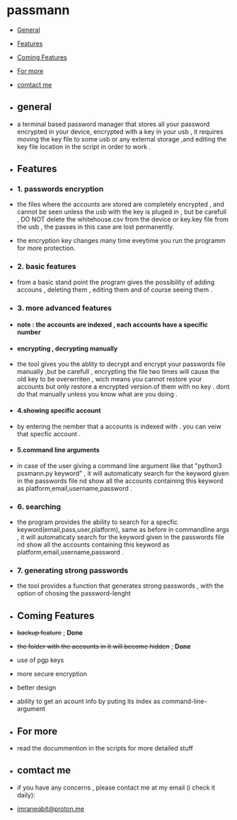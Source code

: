 # passmann


 - [General](#General) 
 - [Features](#Features) 
 - [Coming Features](#Coming-Features) 
 - [For more](#For-more) 
 - [comtact me](#comtact-me) 


 - ## general
- a terminal based password manager that stores all your password encrypted in your device,  encrypted with a key in your usb , it requires moving the key file to some usb or any external storage ,and editing the key file location in the script in order to work .
- ## Features
- ### 1. passwords encryption
- the files where the accounts are stored are completely encrypted , and cannot be seen unless the usb with the key is pluged in , but be carefull , DO NOT delete the whitehouse.csv from the  device or key.key file from the usb , the passes in this case are lost permanently.
-  the encryption key changes many time eveytime you run the programm for more protection.
- ### 2. basic features
- from a basic stand point the program gives the possibility of adding accouns , deleting them , editing them and of course seeing them .
- ### 3. more advanced features
- #### note : the accounts are indexed , each accounts have a specific number
- #### encrypting , decrypting manually
- the tool gives you the ablity to decrypt and encrypt your passwords file manually ,but be carefull , encrypting the file two times will cause the old key to be overwrriten , wich means you cannot restore your accounts but only restore a encrypted version.of them with no key . dont do that manually unless you know what are you doing .
- #### 4.showing specific account
- by entering the nember that a accounts is indexed with . you can veiw that specfic account .
- #### 5.command line arguments 
- in case of the  user giving a command line argument like that "python3 pssmann.py keyword" , it will automaticaty search for the keyword given in the passwords file nd show all the accounts containing this keyword as platform,email,username,password .
- ### 6. searching 
- the program provides the ability to search for a specfic keyword(email,pass,user,platform), same as before in commandline args , it will automaticaty search for the keyword given in the passwords file nd show all the accounts containing this keyword as platform,email,username,password .
- ### 7. generating strong passwords
- the tool provides a function that generates strong passwords , with the option of chosing the password-lenght
- ## Coming Features
- ~~backup feature~~ ; **Done**
- ~~the folder with the accounts in it will  become hidden~~ ; **Done**
- use of pgp keys
- more secure encryption 
- better design 
- ability to get an acount info by puting its index as command-line-argument
- ## For more 
- read the docummention in the scripts for more detailed stuff
- ## comtact me 
- if you have any concerns , please contact me at my email (i check it daily):
- imraneqbit@proton.me 
